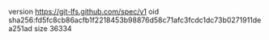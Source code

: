 version https://git-lfs.github.com/spec/v1
oid sha256:fd5fc8cb86acfb1f2218453b98876d58c71afc3fcdc1dc73b0271911dea251ad
size 36334
